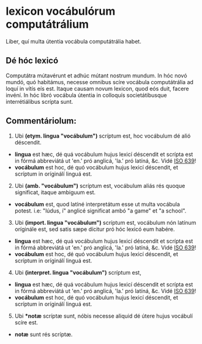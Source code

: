 # lexicon vocábulórum computátrálium
Liber, quí multa útentia vocábula computátrália habet.

## Dé hóc lexicó
Computátra mútavérunt et adhúc mútant nostrum mundum. In hóc novó mundó, quó habitámus, necesse omnibus scíre vocábula computátrália ad loquí in vítís eís est. Itaque causam novum lexicon, quod eós duit, facere invéní. In hóc libró vocábula útentia in colloquís societátibusque interrétiálibus scrípta sunt.

## Commentáriolum:
1. Ubi **(etym. lingua "vocábulum")** scríptum est, hoc vocábulum dé alió déscendit.
  * **lingua** est hæc, dé quá vocábulum hujus lexicí déscendit et scrípta est in fórmá abbreviátá ut 'en.' pró anglicá, 'la.' pró latíná, &c. Vidé [ISO 639](https://en.wikipedia.org/wiki/List_of_ISO_639_language_codes)!
  * **vocábulum** est hoc, dé quó vocábulum hujus lexicí déscendit, et scríptum in oríginálí linguá est.
    
2. Ubi **(amb. "vocábulum")** scríptum est, vocábulum aliás rés quoque significat, itaque ambiguum est.
  * **vocábulum** est, quod latíné interpretátum esse ut multa vocábula potest. i.e: "lúdus, í" anglicé significat ambó "a game" et "a school".
    
3. Ubi **(import. lingua "vocábulum")** scríptum est, vocábulum nón latínum oríginále est, sed satis sæpe dícitur pró hóc lexicó eum habére.
  * **lingua** est hæc, dé quá vocábulum hujus lexicí déscendit et scrípta est in fórmá abbreviátá ut 'en.' pró anglicá, 'la.' pró latíná, &c. Vidé [ISO 639](https://en.wikipedia.org/wiki/List_of_ISO_639_language_codes)!
  * **vocábulum** est hoc, dé quó vocábulum hujus lexicí déscendit, et scríptum in oríginálí linguá est.
    
4. Ubi **(interpret. lingua "vocábulum")** scríptum est, 
  * **lingua** est hæc, dé quá vocábulum hujus lexicí déscendit et scrípta est in fórmá abbreviátá ut 'en.' pró anglicá, 'la.' pró latíná, &c. Vidé [ISO 639](https://en.wikipedia.org/wiki/List_of_ISO_639_language_codes)!
  * **vocábulum** est hoc, dé quó vocábulum hujus lexicí déscendit, et scríptum in oríginálí linguá est.
    
5. Ubi **\*notæ** scríptæ sunt, nóbis necesse aliquid dé útere hujus vocábulí scíre est.
  * **notæ** sunt rés scríptæ.
